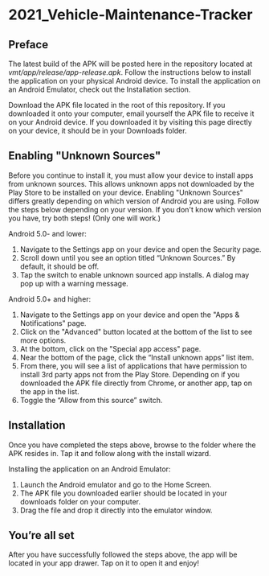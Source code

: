 # 2021_Vehicle-Maintenance-Tracker

## Preface
The latest build of the APK will be posted here in the repository located at *vmt/app/release/app-release.apk*. Follow the instructions below to install the application on your physical Android device. To install the application on an Android Emulator, check out the Installation section.

Download the APK file located in the root of this repository. If you downloaded it onto your computer, email yourself the APK file to receive it on your Android device. If you downloaded it by visiting this page directly on your device, it should be in your Downloads folder.

## Enabling "Unknown Sources"
Before you continue to install it, you must allow your device to install apps from unknown sources. This allows unknown apps not downloaded by the Play Store to be installed on your device. Enabling "Unknown Sources" differs greatly depending on which version of Android you are using. Follow the steps below depending on your version. If you don't know which version you have, try both steps! (Only one will work.)

Android 5.0- and lower:
1. Navigate to the Settings app on your device and open the Security page.
2. Scroll down until you see an option titled “Unknown Sources.” By default, it should be off.
3. Tap the switch to enable unknown sourced app installs. A dialog may pop up with a warning message.

Android 5.0+ and higher:
1. Navigate to the Settings app on your device and open the "Apps & Notifications" page.
2. Click on the "Advanced" button located at the bottom of the list to see more options.
3. At the bottom, click on the "Special app access" page.
4. Near the bottom of the page, click the “Install unknown apps” list item.
5. From there, you will see a list of applications that have permission to install 3rd party apps not from the Play Store. Depending on if you downloaded the APK file directly from Chrome, or another app, tap on the app in the list.
6. Toggle the “Allow from this source” switch.

## Installation
Once you have completed the steps above, browse to the folder where the APK resides in. Tap it and follow along with the install wizard.

Installing the application on an Android Emulator:
1. Launch the Android emulator and go to the Home Screen.
2. The APK file you downloaded earlier should be located in your downloads folder on your computer.
3. Drag the file and drop it directly into the emulator window.


## You’re all set
After you have successfully followed the steps above, the app will be located in your app drawer. Tap on it to open it and enjoy!